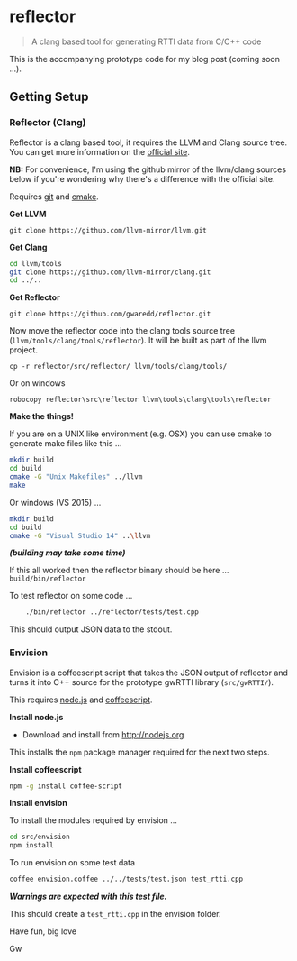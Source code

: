 # reflector
> A clang based tool for generating RTTI data from C/C++ code

This is the accompanying prototype code for my blog post (coming soon ...).

## Getting Setup

### Reflector (Clang)

Reflector is a clang based tool, it requires the LLVM and Clang source tree. You can get more information on the [official site](http://clang.llvm.org/get_started.html).

**NB:** For convenience, I'm using the github mirror of the llvm/clang sources below if you're wondering why there's a difference with the official site.

Requires [git](https://git-scm.com/) and [cmake](https://cmake.org/).


**Get LLVM**

```
git clone https://github.com/llvm-mirror/llvm.git
```

**Get Clang**

```bash
cd llvm/tools
git clone https://github.com/llvm-mirror/clang.git
cd ../..
```

**Get Reflector**
```
git clone https://github.com/gwaredd/reflector.git
```
Now move the reflector code into the clang tools source tree (`llvm/tools/clang/tools/reflector`). It will be built as part of the llvm project.
```
cp -r reflector/src/reflector/ llvm/tools/clang/tools/
```

Or on windows

```
robocopy reflector\src\reflector llvm\tools\clang\tools\reflector
```


**Make the things!**

If you are on a UNIX like environment (e.g. OSX) you can use cmake to generate make files like this ...

```bash
mkdir build
cd build
cmake -G "Unix Makefiles" ../llvm
make
```

Or windows (VS 2015) ...
```bash
mkdir build
cd build
cmake -G "Visual Studio 14" ..\llvm
```

***(building may take some time)***

If this all worked then the reflector binary should be here ... `build/bin/reflector`

To test reflector on some code ...

```bash
    ./bin/reflector ../reflector/tests/test.cpp
```

This should output JSON data to the stdout.

### Envision

Envision is a coffeescript script that takes the JSON output of reflector and turns it into C++ source for the prototype gwRTTI library (`src/gwRTTI/`).

This requires [node.js](https://nodejs.org/) and [coffeescript](http://coffeescript.org/).

**Install node.js**
* Download and install from http://nodejs.org

This installs the `npm` package manager required for the next two steps.

**Install coffeescript**

```bash
npm -g install coffee-script
```

**Install envision**

To install the modules required by envision ...
```bash
cd src/envision
npm install
```
To run envision on some test data
```bash
coffee envision.coffee ../../tests/test.json test_rtti.cpp
```

***Warnings are expected with this test file.***

This should create a `test_rtti.cpp` in the envision folder.

Have fun, big love

Gw
